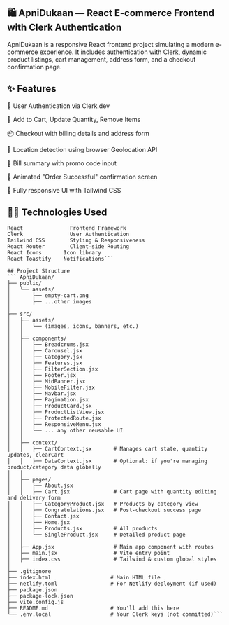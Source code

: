 ## 🛍️ ApniDukaan — React E-commerce Frontend with Clerk Authentication
ApniDukaan is a responsive React frontend project simulating a modern e-commerce experience. It includes authentication with Clerk, dynamic product listings, cart management, address form, and a checkout confirmation page.

## ✨ Features
🔐 User Authentication via Clerk.dev

🛒 Add to Cart, Update Quantity, Remove Items

📦 Checkout with billing details and address form

📍 Location detection using browser Geolocation API

🧾 Bill summary with promo code input

🎉 Animated "Order Successful" confirmation screen

📱 Fully responsive UI with Tailwind CSS

## 🧑‍💻 Technologies Used
```# Tech	          Purpose
React	            Frontend Framework
Clerk	            User Authentication
Tailwind CSS	    Styling & Responsiveness
React Router	    Client-side Routing
React Icons	      Icon library
React Toastify	  Notifications```

## Project Structure
``` ApniDukaan/
├── public/
│   └── assets/
│       ├── empty-cart.png
│       ├── ...other images
│
├── src/
│   ├── assets/
│   │   └── (images, icons, banners, etc.)
│   │
│   ├── components/
│   │   ├── Breadcrums.jsx
│   │   ├── Carousel.jsx
│   │   ├── Category.jsx
│   │   ├── Features.jsx
│   │   ├── FilterSection.jsx
│   │   ├── Footer.jsx
│   │   ├── MidBanner.jsx
│   │   ├── MobileFilter.jsx
│   │   ├── Navbar.jsx
│   │   ├── Pagination.jsx
│   │   ├── ProductCard.jsx
│   │   ├── ProductListView.jsx
│   │   ├── ProtectedRoute.jsx
│   │   ├── ResponsiveMenu.jsx
│   │   └── ... any other reusable UI
│   │
│   ├── context/
│   │   ├── CartContext.jsx       # Manages cart state, quantity updates, clearCart
│   │   ├── DataContext.jsx       # Optional: if you're managing product/category data globally
│   │
│   ├── pages/
│   │   ├── About.jsx
│   │   ├── Cart.jsx              # Cart page with quantity editing and delivery form
│   │   ├── CategoryProduct.jsx   # Products by category view
│   │   ├── Congratulations.jsx   # Post-checkout success page
│   │   ├── Contact.jsx
│   │   ├── Home.jsx
│   │   ├── Products.jsx          # All products
│   │   └── SingleProduct.jsx     # Detailed product page
│   │
│   ├── App.jsx                   # Main app component with routes
│   ├── main.jsx                  # Vite entry point
│   ├── index.css                 # Tailwind & custom global styles
│
├── .gitignore
├── index.html                   # Main HTML file
├── netlify.toml                 # For Netlify deployment (if used)
├── package.json
├── package-lock.json
├── vite.config.js
├── README.md                    # You'll add this here
└── .env.local                   # Your Clerk keys (not committed)```
